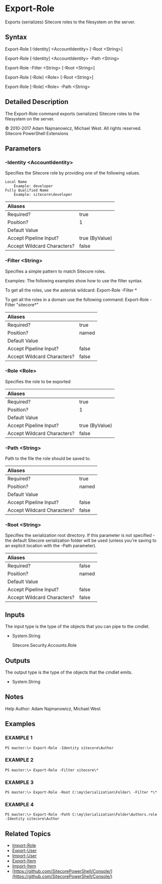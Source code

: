 # Export-Role

Exports \(serializes\) Sitecore roles to the filesystem on the server.

## Syntax

Export-Role \[-Identity\] &lt;AccountIdentity&gt; \[-Root &lt;String&gt;\]

Export-Role \[-Identity\] &lt;AccountIdentity&gt; -Path &lt;String&gt;

Export-Role -Filter &lt;String&gt; \[-Root &lt;String&gt;\]

Export-Role \[-Role\] &lt;Role&gt; \[-Root &lt;String&gt;\]

Export-Role \[-Role\] &lt;Role&gt; -Path &lt;String&gt;

## Detailed Description

The Export-Role command exports \(serializes\) Sitecore roles to the filesystem on the server.

© 2010-2017 Adam Najmanowicz, Michael West. All rights reserved. Sitecore PowerShell Extensions

## Parameters

### -Identity  &lt;AccountIdentity&gt;

Specifies the Sitecore role by providing one of the following values.

```text
Local Name
    Example: developer
Fully Qualified Name
    Example: sitecore\developer
```

| Aliases |  |
| :--- | :--- |
| Required? | true |
| Position? | 1 |
| Default Value |  |
| Accept Pipeline Input? | true \(ByValue\) |
| Accept Wildcard Characters? | false |

### -Filter  &lt;String&gt;

Specifies a simple pattern to match Sitecore roles.

Examples: The following examples show how to use the filter syntax.

To get all the roles, use the asterisk wildcard: Export-Role -Filter \*

To get all the roles in a domain use the following command: Export-Role -Filter "sitecore\*"

| Aliases |  |
| :--- | :--- |
| Required? | true |
| Position? | named |
| Default Value |  |
| Accept Pipeline Input? | false |
| Accept Wildcard Characters? | false |

### -Role  &lt;Role&gt;

Specifies the role to be exported

| Aliases |  |
| :--- | :--- |
| Required? | true |
| Position? | 1 |
| Default Value |  |
| Accept Pipeline Input? | true \(ByValue\) |
| Accept Wildcard Characters? | false |

### -Path  &lt;String&gt;

Path to the file the role should be saved to.

| Aliases |  |
| :--- | :--- |
| Required? | true |
| Position? | named |
| Default Value |  |
| Accept Pipeline Input? | false |
| Accept Wildcard Characters? | false |

### -Root  &lt;String&gt;

Specifies the serialization root directory. If this parameter is not specified - the default Sitecore serialization folder will be used \(unless you're saving to an explicit location with the -Path parameter\).

| Aliases |  |
| :--- | :--- |
| Required? | false |
| Position? | named |
| Default Value |  |
| Accept Pipeline Input? | false |
| Accept Wildcard Characters? | false |

## Inputs

The input type is the type of the objects that you can pipe to the cmdlet.

* System.String

  Sitecore.Security.Accounts.Role

## Outputs

The output type is the type of the objects that the cmdlet emits.

* System.String 

## Notes

Help Author: Adam Najmanowicz, Michael West

## Examples

### EXAMPLE 1

```text
PS master:\> Export-Role -Identity sitecore\Author
```

### EXAMPLE 2

```text
PS master:\> Export-Role -Filter sitecore\*
```

### EXAMPLE 3

```text
PS master:\> Export-Role -Root C:\my\Serialization\Folder\ -Filter *\*
```

### EXAMPLE 4

```text
PS master:\> Export-Role -Path C:\my\Serialization\Folder\Authors.role -Identity sitecore\Author
```

## Related Topics

* [Import-Role](import-role.md)
* [Export-User](export-user.md)
* [Import-User](import-user.md)
* [Export-Item](../packaging/export-item.md)
* [Import-Item](export-role.md)
* [https://github.com/SitecorePowerShell/Console/](https://github.com/SitecorePowerShell/Console/) 

